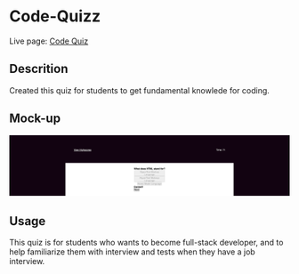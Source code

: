 # Code-Quizz
Live page: [Code Quiz](https://hiroro1989.github.io/Code-Quizz/)

## Descrition
Created this quiz for students to get fundamental knowlede for coding.

## Mock-up
![Mock-up](./assets/quiz-mockup.png)

## Usage
This quiz is for students who wants to become full-stack developer, and to help familiarize them with interview and tests when they have a job interview.
